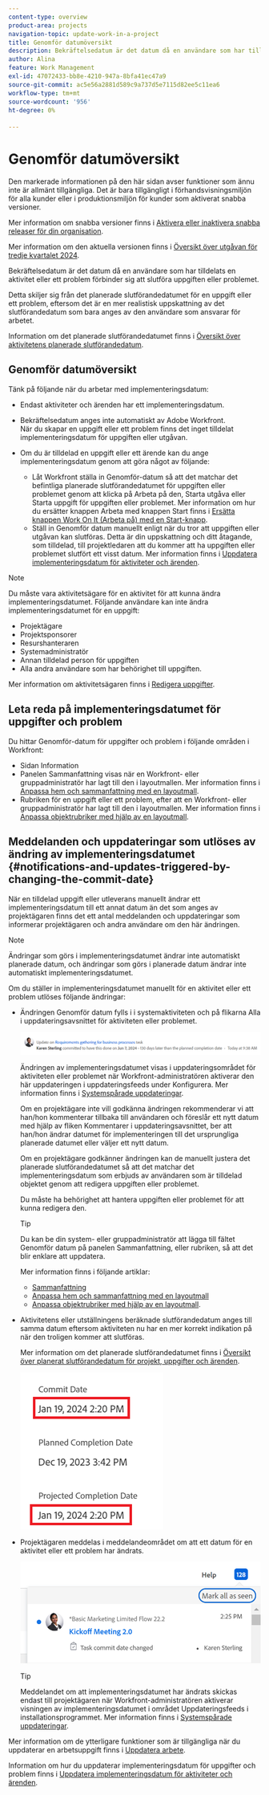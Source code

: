 ```yaml
---
content-type: overview
product-area: projects
navigation-topic: update-work-in-a-project
title: Genomför datumöversikt
description: Bekräftelsedatum är det datum då en användare som har tilldelats en aktivitet eller ett problem förbinder sig att slutföra uppgiften eller problemet. Detta skiljer sig från det planerade slutförandedatumet, eftersom det är en mer realistisk uppskattning av det slutförandedatum som anges av användaren som är direkt ansvarig för arbetet.
author: Alina
feature: Work Management
exl-id: 47072433-bb8e-4210-947a-8bfa41ec47a9
source-git-commit: ac5e56a2881d589c9a737d5e7115d82ee5c11ea6
workflow-type: tm+mt
source-wordcount: '956'
ht-degree: 0%

---
```


# Genomför datumöversikt

<span class="preview">Den markerade informationen på den här sidan avser funktioner som ännu inte är allmänt tillgängliga. Det är bara tillgängligt i förhandsvisningsmiljön för alla kunder eller i produktionsmiljön för kunder som aktiverat snabba versioner.</span>

<span class="preview">Mer information om snabba versioner finns i [Aktivera eller inaktivera snabba releaser för din organisation](/help/quicksilver/administration-and-setup/set-up-workfront/configure-system-defaults/enable-fast-release-process.md).</span>

<span class="preview">Mer information om den aktuella versionen finns i [Översikt över utgåvan för tredje kvartalet 2024](/help/quicksilver/product-announcements/product-releases/24-q3-release-activity/24-q3-release-overview.md).</span>

Bekräftelsedatum är det datum då en användare som har tilldelats en aktivitet eller ett problem förbinder sig att slutföra uppgiften eller problemet.

Detta skiljer sig från det planerade slutförandedatumet för en uppgift eller ett problem, eftersom det är en mer realistisk uppskattning av det slutförandedatum som bara anges av den användare som ansvarar för arbetet.

Information om det planerade slutförandedatumet finns i [Översikt över aktivitetens planerade slutförandedatum](../../../manage-work/tasks/task-information/task-planned-completion-date.md).

## Genomför datumöversikt

Tänk på följande när du arbetar med implementeringsdatum:

* Endast aktiviteter och ärenden har ett implementeringsdatum.
* Bekräftelsedatum anges inte automatiskt av Adobe Workfront.\
  När du skapar en uppgift eller ett problem finns det inget tilldelat implementeringsdatum för uppgiften eller utgåvan.
* Om du är tilldelad en uppgift eller ett ärende kan du ange implementeringsdatum genom att göra något av följande:

   * Låt Workfront ställa in Genomför-datum så att det matchar det befintliga planerade slutförandedatumet för uppgiften eller problemet genom att klicka på Arbeta på den, Starta utgåva eller Starta uppgift för uppgiften eller problemet. Mer information om hur du ersätter knappen Arbeta med knappen Start finns i  [Ersätta knappen Work On It (Arbeta på) med en Start-knapp](../../../people-teams-and-groups/create-and-manage-teams/work-on-it-button-to-start-button.md).
   * Ställ in Genomför datum manuellt enligt när du tror att uppgiften eller utgåvan kan slutföras. Detta är din uppskattning och ditt åtagande, som tilldelad, till projektledaren att du kommer att ha uppgiften eller problemet slutfört ett visst datum.
Mer information finns i [Uppdatera implementeringsdatum för aktiviteter och ärenden](/help/quicksilver/manage-work/projects/updating-work-in-a-project/update-commit-date-on-tasks-and-issues.md).

>[!NOTE]
>
>Du måste vara aktivitetsägare för en aktivitet för att kunna ändra implementeringsdatumet. Följande användare kan inte ändra implementeringsdatumet för en uppgift:
>
>* Projektägare
>* Projektsponsorer
>* Resurshanteraren
>* Systemadministratör
>* Annan tilldelad person för uppgiften
>* Alla andra användare som har behörighet till uppgiften.
>
>Mer information om aktivitetsägaren finns i [Redigera uppgifter](../../../manage-work/tasks/manage-tasks/edit-tasks.md).

## Leta reda på implementeringsdatumet för uppgifter och problem

Du hittar Genomför-datum för uppgifter och problem i följande områden i Workfront:

* Sidan Information
* Panelen Sammanfattning visas när en Workfront- eller gruppadministratör har lagt till den i layoutmallen. Mer information finns i [Anpassa hem och sammanfattning med en layoutmall](/help/quicksilver/administration-and-setup/customize-workfront/use-layout-templates/customize-home-summary-layout-template.md).
* <span class="preview">Rubriken för en uppgift eller ett problem, efter att en Workfront- eller gruppadministratör har lagt till den i layoutmallen. Mer information finns i [Anpassa objektrubriker med hjälp av en layoutmall](/help/quicksilver/administration-and-setup/customize-workfront/use-layout-templates/customize-object-headers.md). </span>

## Meddelanden och uppdateringar som utlöses av ändring av implementeringsdatumet {#notifications-and-updates-triggered-by-changing-the-commit-date}

När en tilldelad uppgift eller utleverans manuellt ändrar ett implementeringsdatum till ett annat datum än det som anges av projektägaren finns det ett antal meddelanden och uppdateringar som informerar projektägaren och andra användare om den här ändringen.

>[!NOTE]
>
>Ändringar som görs i implementeringsdatumet ändrar inte automatiskt planerade datum, och ändringar som görs i planerade datum ändrar inte automatiskt implementeringsdatumet.

Om du ställer in implementeringsdatumet manuellt för en aktivitet eller ett problem utlöses följande ändringar:

* Ändringen Genomför datum fylls i i systemaktiviteten och på flikarna Alla i uppdateringsavsnittet för aktiviteten eller problemet.

  ![](assets/project-owner-notification-update-stream-that-commit-date-affects-project-timeline.png)

  Ändringen av implementeringsdatumet visas i uppdateringsområdet för aktiviteten eller problemet när Workfront-administratören aktiverar den här uppdateringen i uppdateringsfeeds under Konfigurera. Mer information finns i [Systemspårade uppdateringar](../../../administration-and-setup/set-up-workfront/system-tracked-update-feeds/system-tracked-update-feeds.md).

  Om en projektägare inte vill godkänna ändringen rekommenderar vi att han/hon kommenterar tillbaka till användaren och föreslår ett nytt datum med hjälp av fliken Kommentarer i uppdateringsavsnittet, ber att han/hon ändrar datumet för implementeringen till det ursprungliga planerade datumet eller väljer ett nytt datum.

  Om en projektägare godkänner ändringen kan de manuellt justera det planerade slutförandedatumet så att det matchar det implementeringsdatum som erbjuds av användaren som är tilldelad objektet genom att redigera uppgiften eller problemet.

  Du måste ha behörighet att hantera uppgiften eller problemet för att kunna redigera den.

  >[!TIP]
  >
  >Du kan be din system- eller gruppadministratör att lägga till fältet Genomför datum på panelen Sammanfattning, eller rubriken, så att det blir enklare att uppdatera.
  >
  >Mer information finns i följande artiklar:
  >
  >* [Sammanfattning](/help/quicksilver/workfront-basics/the-new-workfront-experience/summary-overview.md)
  >* [Anpassa hem och sammanfattning med en layoutmall](/help/quicksilver/administration-and-setup/customize-workfront/use-layout-templates/customize-home-summary-layout-template.md)
  >* [Anpassa objektrubriker med hjälp av en layoutmall](/help/quicksilver/administration-and-setup/customize-workfront/use-layout-templates/customize-object-headers.md).

<!--this is no longer possible: 
>[!NOTE]
>
>If you want to see how the timeline of the project is affected by accepting to change the Planned Completion Date of the task, click **Project Timeline**. This opens the task list where you can evaluate the date changes and the project timeline.
>
>
>![](assets/project-owner-notification-update-stream-that-commit-date-affects-project-timeline-highlighted-nwe-350x139.png)  >
>
-->


* Aktivitetens eller utställningens beräknade slutförandedatum anges till samma datum eftersom aktiviteten nu har en mer korrekt indikation på när den troligen kommer att slutföras.

  Mer information om det planerade slutförandedatumet finns i [Översikt över planerat slutförandedatum för projekt, uppgifter och ärenden](../../../manage-work/projects/planning-a-project/project-projected-completion-date.md).

  ![](assets/task-projected-completion-date-in-details-highlighted-nwe-350x230.png)

* Projektägaren meddelas i meddelandeområdet om att ett datum för en aktivitet eller ett problem har ändrats.

  ![](assets/in-product-notification-commit-date-changed-nwe-350x149.png)

  <!--
  <p data-mc-conditions="QuicksilverOrClassic.Draft mode">(NOTE: the tip below is actually wrong and the updates feeds should not control this setting, but at this time it does, according to this issue in Hub: https://hub.workfront.com/issue/61e1aa5e0002a186fdd0a73a10db0fc3/updates?email-source=comm</p>
  -->

  >[!TIP]
  >
  >Meddelandet om att implementeringsdatumet har ändrats skickas endast till projektägaren när Workfront-administratören aktiverar visningen av implementeringsdatumet i området Uppdateringsfeeds i installationsprogrammet. Mer information finns i [Systemspårade uppdateringar](../../../administration-and-setup/set-up-workfront/system-tracked-update-feeds/system-tracked-update-feeds.md).

Mer information om de ytterligare funktioner som är tillgängliga när du uppdaterar en arbetsuppgift finns i  [Uppdatera arbete](../../../workfront-basics/updating-work-items-and-viewing-updates/update-work.md).

Information om hur du uppdaterar implementeringsdatum för uppgifter och problem finns i [Uppdatera implementeringsdatum för aktiviteter och ärenden](../../../manage-work/projects/updating-work-in-a-project/update-commit-date-on-tasks-and-issues.md).

<!--
<div data-mc-conditions="QuicksilverOrClassic.Draft mode">
<h2>Update Commit Dates on tasks and issues</h2>
<p>(NOTE: moved to its own article) </p>
<p>Updating the Commit Date is identical for tasks and issues.</p>
<ol>
<li value="1"> <p>Go to a task or issue that you are assigned to as the <strong>Task Owner</strong>.</p> <p>For more information about finding out who the Task Owner for an issue or task is, see the section <a href="../../../manage-work/tasks/manage-tasks/edit-tasks.md#assignments" class="MCXref xref">Edit tasks</a> in the article <a href="../../../manage-work/tasks/manage-tasks/edit-tasks.md" class="MCXref xref">Edit tasks</a>.</p> </li>
<li value="2"> <p>Click Work on it in the task or issue header</p> <p>Or</p> <p>Click <strong>Start Task</strong> or <strong>Start Issue</strong> if the Work on it button has been customized in your environment to indicate that you are now working on the work item. </p> <p>At this time, the Commit Date and the Planned Completion Date of the task or issue are the same.</p> </li>
<li value="3"> <p data-mc-conditions="QuicksilverOrClassic.Quicksilver">(Optional) If you clicked Start Task or Start Issue, click <strong>Undo</strong> in the lower-left corner of the screen. The Commit Date is removed. </p> <p>For information about replacing the Work On It button with a Start button, see <span href="../../../people-teams-and-groups/create-and-manage-teams/work-on-it-button-to-start-button.md"><a href="../../../people-teams-and-groups/create-and-manage-teams/work-on-it-button-to-start-button.md" class="MCXref xref">Replace the Work On It button with a Start button</a></span>.</p> <note type="tip">
The option to undo your selection to start your work is not available when you click
<span style="font-weight: bold;" data-mc-conditions="QuicksilverOrClassic.Quicksilver">Work on it</span>.
</note> </li>
<li value="4"> <p> Expand the <strong>This will be done by</strong> date picker, and select a new Commit Date.</p>
<div>
<div data-mc-conditions="QuicksilverOrClassic.Quicksilver">
<p>Click <strong>Updates</strong> in the left panel, then click the <strong>Start a new update</strong>><strong>Commit Date</strong></p>
<p>Or</p>
<p>Click <strong>Task Details</strong> or <strong>Issue Details</strong> in the left panel, then double click <strong>Commit Date</strong> and select a new date from calendar. </p>
</div>
<p>The Commit Date and the Planned Completion date are no longer the same.</p>
<p>Instead, the Commit Date and the Projected Completion Date of the task or issue become the same.</p>
<p>The changes are saved automatically.</p>
<p>The Project Owner is notified that you have suggested a new Commit Date for the task or issue and can, at this time, update the Planned Completion Date of the task or issue to match the Commit Date you suggested. For information about the notifications and updates that are triggered by this change, see the section <a href="#notifications-and-updates-triggered-by-changing-the-commit-date" class="MCXref xref">Notifications and updates triggered by changing the Commit Date</a> in this article.</p>
</div> </li>
</ol>
</div>
-->
